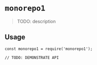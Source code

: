 # `monorepo1`

> TODO: description

## Usage

```
const monorepo1 = require('monorepo1');

// TODO: DEMONSTRATE API
```
